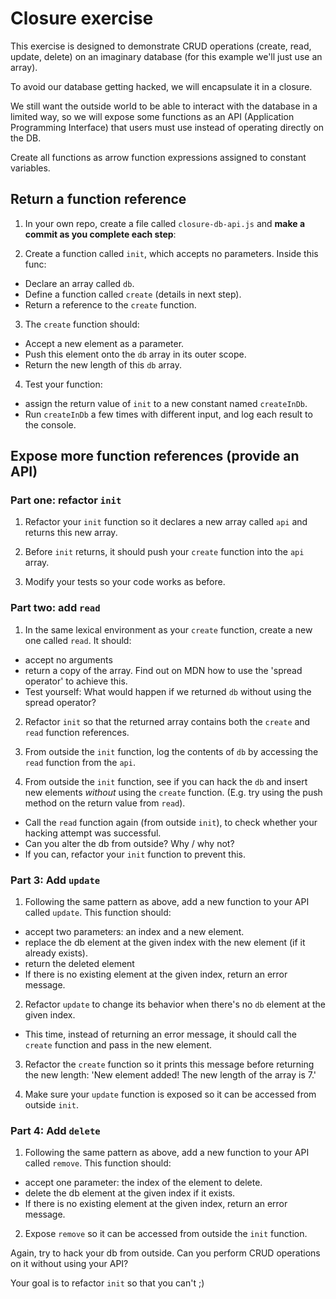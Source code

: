 # Closure exercise

This exercise is designed to demonstrate CRUD operations (create, read, update, delete) on an imaginary database (for this example we'll just use an array).

To avoid our database getting hacked, we will encapsulate it in a closure.

We still want the outside world to be able to interact with the database in a limited way, so we will expose some functions as an API (Application Programming Interface) that users must use instead of operating directly on the DB.

Create all functions as arrow function expressions assigned to constant variables.

## Return a function reference

1. In your own repo, create a file called `closure-db-api.js` and **make a commit as you complete each step**:

2. Create a function called `init`, which accepts no parameters. Inside this func:
  - Declare an array called `db`.
  - Define a function called `create` (details in next step).
  - Return a reference to the `create` function.

3. The `create` function should:
  - Accept a new element as a parameter.
  - Push this element onto the `db` array in its outer scope.
  - Return the new length of this `db` array.

4. Test your function:
- assign the return value of `init` to a new constant named `createInDb`.
- Run `createInDb` a few times with different input, and log each result to the console.

## Expose more function references (provide an API)

### Part one: refactor `init`

1. Refactor your `init` function so it declares a new array called `api` and returns this new array.

2. Before `init` returns, it should push your `create` function into the `api` array.

3. Modify your tests so your code works as before.

### Part two: add `read`

1. In the same lexical environment as your `create` function, create a new one called `read`. It should:
  - accept no arguments
  - return a copy of the array. Find out on MDN how to use the 'spread operator' to achieve this.
  - Test yourself: What would happen if we returned `db` without using the spread operator?

2. Refactor `init` so that the returned array contains both the `create` and `read` function references.
  
3. From outside the `init` function, log the contents of `db` by accessing the `read` function from the `api`.

4. From outside the `init` function, see if you can hack the `db` and insert new elements _without_ using the `create` function. (E.g. try using the push method on the return value from `read`).
  - Call the `read` function again (from outside `init`), to check whether your hacking attempt was successful.
  - Can you alter the db from outside? Why / why not?
  - If you can, refactor your `init` function to prevent this.

### Part 3: Add `update`

1. Following the same pattern as above, add a new function to your API called `update`. This function should:
  - accept two parameters: an index and a new element.
  - replace the db element at the given index with the new element (if it already exists).
  - return the deleted element
  - If there is no existing element at the given index, return an error message.

2. Refactor `update` to change its behavior when there's no `db` element at the given index.
- This time, instead of returning an error message, it should call the `create` function and pass in the new element. 

3. Refactor the `create` function so it prints this message before returning the new length: 'New element added! The new length of the array is 7.'

4. Make sure your `update` function is exposed so it can be accessed from outside `init`.

### Part 4: Add `delete`

1. Following the same pattern as above, add a new function to your API called `remove`. This function should:
  - accept one parameter: the index of the element to delete.
  - delete the db element at the given index if it exists.
  - If there is no existing element at the given index, return an error message.

2. Expose `remove` so it can be accessed from outside the `init` function.

Again, try to hack your db from outside. Can you perform CRUD operations on it without using your API?

Your goal is to refactor `init` so that you can't ;)

